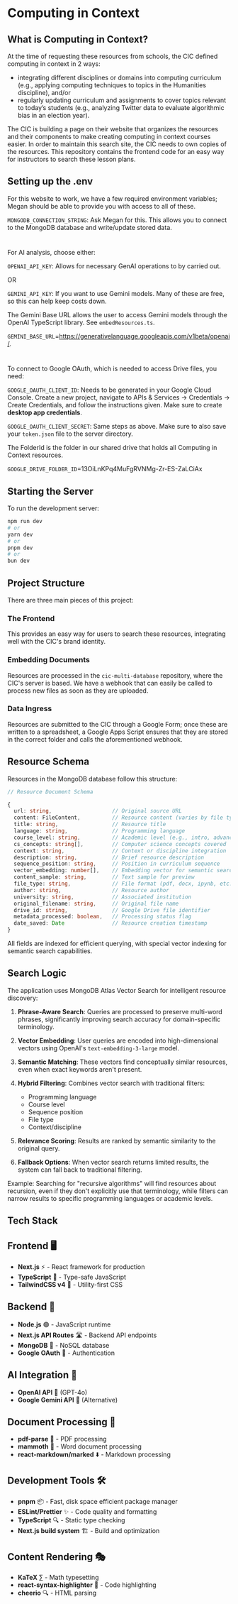 # Computing in Context

## What is Computing in Context?

At the time of requesting these resources from schools, the CIC defined computing in context in 2 ways:

- integrating different disciplines or domains into computing curriculum (e.g., applying computing techniques to topics in the Humanities discipline), and/or
- regularly updating curriculum and assignments to cover topics relevant to today’s students (e.g., analyzing Twitter data to evaluate algorithmic bias in an election year).

The CIC is building a page on their website that organizes the resources and their components to make creating computing in context courses easier. In order to maintain this search site, the CIC needs to own copies of the resources. This repository contains the frontend code for an easy way for instructors to search these lesson plans.

## Setting up the .env

For this website to work, we have a few required environment variables; Megan should be able to provide you with access to all of these.

`MONGODB_CONNECTION_STRING`: Ask Megan for this. This allows you to connect to the MongoDB database and write/update stored data.

#

For AI analysis, choose either:

`OPENAI_API_KEY`: Allows for necessary GenAI operations to by carried out.

OR

`GEMINI_API_KEY`: If you want to use Gemini models. Many of these are free, so this can help keep costs down.

The Gemini Base URL allows the user to access Gemini models through the OpenAI TypeScript library. See `embedResources.ts`.

`GEMINI_BASE_URL`=https://generativelanguage.googleapis.com/v1beta/openai/.

#

To connect to Google OAuth, which is needed to access Drive files, you need:

`GOOGLE_OAUTH_CLIENT_ID`: Needs to be generated in your Google Cloud Console. Create a new project, navigate to APIs & Services &rarr; Credentials &rarr; Create Credentials, and follow the instructions given. Make sure to create **desktop app credentials**.

`GOOGLE_OAUTH_CLIENT_SECRET`: Same steps as above. Make sure to also save your `token.json` file to the server directory.

The FolderId is the folder in our shared drive that holds all Computing in Context resources.

`GOOGLE_DRIVE_FOLDER_ID`=13OiLnKPq4MuFgRVNMg-Zr-ES-ZaLCiAx

## Starting the Server

To run the development server:

```bash
npm run dev
# or
yarn dev
# or
pnpm dev
# or
bun dev
```

## Project Structure

There are three main pieces of this project:

### The Frontend

This provides an easy way for users to search these resources, integrating well with the CIC's brand identity.

### Embedding Documents

Resources are processed in the `cic-multi-database` repository, where the CIC's server is based. We have a webhook that can easily be called to process new files as soon as they are uploaded.

### Data Ingress

Resources are submitted to the CIC through a Google Form; once these are written to a spreadsheet, a Google Apps Script ensures that they are stored in the correct folder and calls the aforementioned webhook.

## Resource Schema

Resources in the MongoDB database follow this structure:

```typescript
// Resource Document Schema

{
  url: string,                   // Original source URL
  content: FileContent,          // Resource content (varies by file type)
  title: string,                 // Resource title
  language: string,              // Programming language
  course_level: string,          // Academic level (e.g., intro, advanced)
  cs_concepts: string[],         // Computer science concepts covered
  context: string,               // Context or discipline integration
  description: string,           // Brief resource description
  sequence_position: string,     // Position in curriculum sequence
  vector_embedding: number[],    // Embedding vector for semantic search
  content_sample: string,        // Text sample for preview
  file_type: string,             // File format (pdf, docx, ipynb, etc.)
  author: string,                // Resource author
  university: string,            // Associated institution
  original_filename: string,     // Original file name
  drive_id: string,              // Google Drive file identifier
  metadata_processed: boolean,   // Processing status flag
  date_saved: Date               // Resource creation timestamp
}
```

All fields are indexed for efficient querying, with special vector indexing for semantic search capabilities.

## Search Logic

The application uses MongoDB Atlas Vector Search for intelligent resource discovery:

1. **Phrase-Aware Search**: Queries are processed to preserve multi-word phrases, significantly improving search accuracy for domain-specific terminology.

2. **Vector Embedding**: User queries are encoded into high-dimensional vectors using OpenAI's `text-embedding-3-large` model.

3. **Semantic Matching**: These vectors find conceptually similar resources, even when exact keywords aren't present.

4. **Hybrid Filtering**: Combines vector search with traditional filters:

   - Programming language
   - Course level
   - Sequence position
   - File type
   - Context/discipline

5. **Relevance Scoring**: Results are ranked by semantic similarity to the original query.

6. **Fallback Options**: When vector search returns limited results, the system can fall back to traditional filtering.

Example: Searching for "recursive algorithms" will find resources about recursion, even if they don't explicitly use that terminology, while filters can narrow results to specific programming languages or academic levels.

## Tech Stack

## Frontend 🖥️

- **Next.js** ⚡ - React framework for production
- **TypeScript** 📘 - Type-safe JavaScript
- **TailwindCSS v4** 🎨 - Utility-first CSS

## Backend 🔌

- **Node.js** 🟢 - JavaScript runtime
- **Next.js API Routes** 🛣️ - Backend API endpoints
- **MongoDB** 🍃 - NoSQL database
- **Google OAuth** 🔐 - Authentication

## AI Integration 🧠

- **OpenAI API** 🤖 (GPT-4o)
- **Google Gemini API** 💎 (Alternative)

## Document Processing 📄

- **pdf-parse** 📕 - PDF processing
- **mammoth** 📝 - Word document processing
- **react-markdown/marked** ⬇️ - Markdown processing

## Development Tools 🛠️

- **pnpm** 📦 - Fast, disk space efficient package manager
- **ESLint/Prettier** ✨ - Code quality and formatting
- **TypeScript** 🔍 - Static type checking
- **Next.js build system** 🏗️ - Build and optimization

## Content Rendering 🎭

- **KaTeX** ∑ - Math typesetting
- **react-syntax-highlighter** 🌈 - Code highlighting
- **cheerio** 🔍 - HTML parsing
